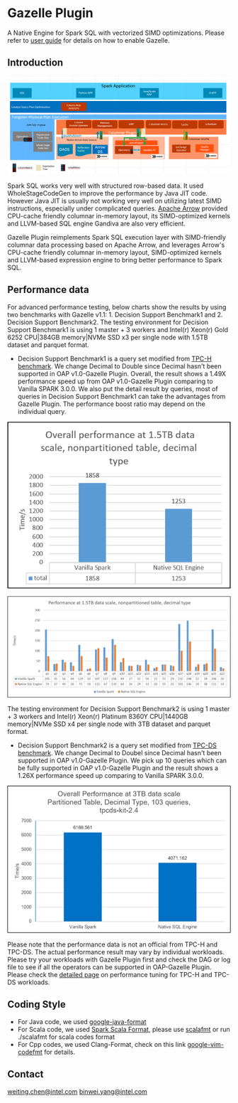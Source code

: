 # Gazelle Plugin

A Native Engine for Spark SQL with vectorized SIMD optimizations.  Please refer to [user guide](./User-Guide.md) for details on how to enable Gazelle.

## Introduction

![Overview](./image/nativesql_arch.png)

Spark SQL works very well with structured row-based data. It used WholeStageCodeGen to improve the performance by Java JIT code. However Java JIT is usually not working very well on utilizing latest SIMD instructions, especially under complicated queries. [Apache Arrow](https://arrow.apache.org/) provided CPU-cache friendly columnar in-memory layout, its SIMD-optimized kernels and LLVM-based SQL engine Gandiva are also very efficient.

Gazelle Plugin reimplements Spark SQL execution layer with SIMD-friendly columnar data processing based on Apache Arrow,
and leverages Arrow's CPU-cache friendly columnar in-memory layout, SIMD-optimized kernels and LLVM-based expression engine to bring better performance to Spark SQL.

## Performance data

For advanced performance testing, below charts show the results by using two benchmarks with Gazelle v1.1: 1. Decision Support Benchmark1 and 2. Decision Support Benchmark2.
The testing environment for Decision Support Benchmark1 is using 1 master + 3 workers and Intel(r) Xeon(r) Gold 6252 CPU|384GB memory|NVMe SSD x3 per single node with 1.5TB dataset and parquet format.
* Decision Support Benchmark1 is a query set modified from [TPC-H benchmark](http://tpc.org/tpch/default5.asp). We change Decimal to Double since Decimal hasn't been supported in OAP v1.0-Gazelle Plugin.
  Overall, the result shows a 1.49X performance speed up from OAP v1.0-Gazelle Plugin comparing to Vanilla SPARK 3.0.0.
  We also put the detail result by queries, most of queries in Decision Support Benchmark1 can take the advantages from Gazelle Plugin. The performance boost ratio may depend on the individual query.

![Performance](./image/decision_support_bench1_result_in_total_v1.1.png)

![Performance](./image/decision_support_bench1_result_by_query_v1.1.png)

The testing environment for Decision Support Benchmark2 is using 1 master + 3 workers and Intel(r) Xeon(r) Platinum 8360Y CPU|1440GB memory|NVMe SSD x4 per single node with 3TB dataset and parquet format.
* Decision Support Benchmark2 is a query set modified from [TPC-DS benchmark](http://tpc.org/tpcds/default5.asp). We change Decimal to Doubel since Decimal hasn't been supported in OAP v1.0-Gazelle Plugin.
  We pick up 10 queries which can be fully supported in OAP v1.0-Gazelle Plugin and the result shows a 1.26X performance speed up comparing to Vanilla SPARK 3.0.0.

![Performance](./image/decision_support_bench2_result_in_total_v1.1.png)

Please note that the performance data is not an official from TPC-H and TPC-DS. The actual performance result may vary by individual workloads. Please try your workloads with Gazelle Plugin first and check the DAG or log file to see if all the operators can be supported in OAP-Gazelle Plugin. Please check the [detailed page](./performance.md) on performance tuning for TPC-H and TPC-DS workloads.


## Coding Style

* For Java code, we used [google-java-format](https://github.com/google/google-java-format)
* For Scala code, we used [Spark Scala Format](https://github.com/apache/spark/blob/master/dev/.scalafmt.conf), please use [scalafmt](https://github.com/scalameta/scalafmt) or run ./scalafmt for scala codes format
* For Cpp codes, we used Clang-Format, check on this link [google-vim-codefmt](https://github.com/google/vim-codefmt) for details.

## Contact

weiting.chen@intel.com
binwei.yang@intel.com
